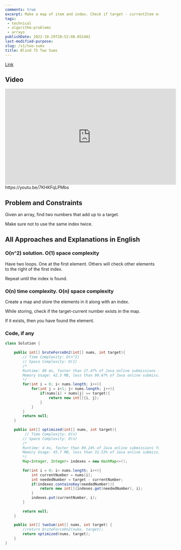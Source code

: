 ```yaml
---
comments: true
excerpt: Make a map of item and index. Check if target - currentItem exists.
tags:
 - technical
 - algorithm-problems
 - arrays
publishDate: 2022-10-29T20:52:08.052481
last-modified-purpose:
slug: /v1/two-sums
title: Blind 75 Two Sums
---
```


[Link](https://leetcode.com/problems/two-sum/)

## Video

<iframe width="560" height="315" src="https://www.youtube.com/embed/7KHKFqLPMbs" title="YouTube video player" frameborder="0" allow="accelerometer; autoplay; clipboard-write; encrypted-media; gyroscope; picture-in-picture" allowfullscreen></iframe>https://youtu.be/7KHKFqLPMbs

## Problem and Constraints

Given an array, find two numbers that add up to a target.

Make sure not to use the same index twice.

## All Approaches and Explanations in English

### O(n^2) solution. O(1) space complexity

Have two loops. 
One at the first element. Others will check other elements to the right of the first index.

Repeat until the index is found.

### O(n) time complexity. O(n) space complexity

Create a map and store the elements in it along with an index.

While storing, check if the target-current number exists in the map.

If it exists, then you have found the element.

### Code, if any

```java
class Solution {
    
    public int[] bruteForceOn2(int[] nums, int target){ 
        // Time Complexity: O(n^2)
        // Space Complexity: O(1)
        /*
        Runtime: 89 ms, faster than 27.47% of Java online submissions for Two Sum.
        Memory Usage: 42.5 MB, less than 90.67% of Java online submissions for Two Sum.
        */
        for(int i = 0; i< nums.length; i++){
            for(int j = i+1; j< nums.length; j++){
                if(nums[i] + nums[j] == target){
                    return new int[]{i, j};
                }
            }
        }
        return null;
    }
    
    public int[] optimized(int[] nums, int target){
         // Time Complexity: O(n)
        // Space Complexity: O(n)
        /*
        Runtime: 4 ms, faster than 89.24% of Java online submissions for Two Sum.
        Memory Usage: 45.7 MB, less than 31.53% of Java online submissions for Two Sum
        */
        Map<Integer, Integer> indexes = new HashMap<>();
        
        for(int i = 0; i< nums.length; i++){
            int currentNumber = nums[i];
            int neededNumber = target - currentNumber;
            if(indexes.containsKey(neededNumber)){
                return new int[]{indexes.get(neededNumber), i};
            }
            indexes.put(currentNumber, i);
        }
        
        return null;
    }
    
    public int[] twoSum(int[] nums, int target) {
        //return bruteForceOn2(nums, target);
        return optimized(nums, target);
    }
}
```